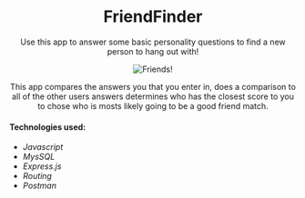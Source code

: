<div align="center">

# FriendFinder


Use this app to answer some basic personality questions to find a new person to hang out with!

![Friends!](https://jonmeidell.github.io/assets/images/muppet-readme.jpg)

This app compares the answers you that you enter in, does a comparison to all of the other users answers determines who has the closest score to you to chose who is mosts likely going to be a good friend match.
</div>

#### Technologies used:
* _Javascript_
* _MysSQL_
* _Express.js_
* _Routing_
* _Postman_
